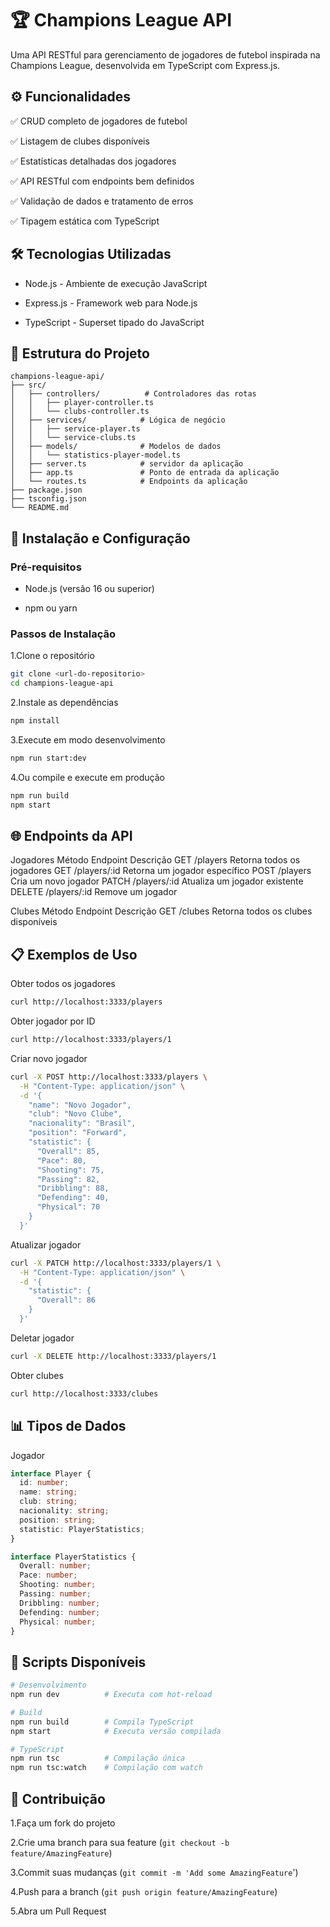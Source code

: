 # 🏆 Champions League API
Uma API RESTful para gerenciamento de jogadores de futebol inspirada na Champions League, desenvolvida em TypeScript com Express.js.


## ⚙️ Funcionalidades
✅ CRUD completo de jogadores de futebol

✅ Listagem de clubes disponíveis

✅ Estatísticas detalhadas dos jogadores

✅ API RESTful com endpoints bem definidos

✅ Validação de dados e tratamento de erros

✅ Tipagem estática com TypeScript

## 🛠 Tecnologias Utilizadas
- Node.js - Ambiente de execução JavaScript

- Express.js - Framework web para Node.js

- TypeScript - Superset tipado do JavaScript


## 📁 Estrutura do Projeto
``` text
champions-league-api/
├── src/
│   ├── controllers/          # Controladores das rotas
│   │   ├── player-controller.ts
│   │   └── clubs-controller.ts
│   ├── services/            # Lógica de negócio
│   │   ├── service-player.ts
│   │   └── service-clubs.ts
│   ├── models/              # Modelos de dados
│   │   └── statistics-player-model.ts
│   ├── server.ts            # servidor da aplicação
│   ├── app.ts               # Ponto de entrada da aplicação
│   └── routes.ts            # Endpoints da aplicação
├── package.json
├── tsconfig.json
└── README.md
```
## 🚀 Instalação e Configuração
### Pré-requisitos
- Node.js (versão 16 ou superior)

- npm ou yarn

### Passos de Instalação
1.Clone o repositório
```bash
git clone <url-do-repositorio>
cd champions-league-api
```
2.Instale as dependências
```bash
npm install
```
3.Execute em modo desenvolvimento
```bash
npm run start:dev
```
4.Ou compile e execute em produção
```bash
npm run build
npm start
```
## 🌐 Endpoints da API

Jogadores
Método	Endpoint	Descrição
GET	/players	Retorna todos os jogadores
GET	/players/:id	Retorna um jogador específico
POST	/players	Cria um novo jogador
PATCH	/players/:id	Atualiza um jogador existente
DELETE	/players/:id	Remove um jogador

Clubes
Método	Endpoint	Descrição
GET	   /clubes	  Retorna todos os clubes disponíveis
## 📋 Exemplos de Uso
Obter todos os jogadores
```bash
curl http://localhost:3333/players
```
Obter jogador por ID
```bash
curl http://localhost:3333/players/1
```
Criar novo jogador
```bash
curl -X POST http://localhost:3333/players \
  -H "Content-Type: application/json" \
  -d '{
    "name": "Novo Jogador",
    "club": "Novo Clube",
    "nacionality": "Brasil",
    "position": "Forward",
    "statistic": {
      "Overall": 85,
      "Pace": 80,
      "Shooting": 75,
      "Passing": 82,
      "Dribbling": 88,
      "Defending": 40,
      "Physical": 70
    }
  }'
```
Atualizar jogador
```bash
curl -X PATCH http://localhost:3333/players/1 \
  -H "Content-Type: application/json" \
  -d '{
    "statistic": {
      "Overall": 86
    }
  }'
```
Deletar jogador
```bash
curl -X DELETE http://localhost:3333/players/1
```
Obter clubes
```bash
curl http://localhost:3333/clubes
```
## 📊 Tipos de Dados
Jogador
```typescript
interface Player {
  id: number;
  name: string;
  club: string;
  nacionality: string;
  position: string;
  statistic: PlayerStatistics;
}

interface PlayerStatistics {
  Overall: number;
  Pace: number;
  Shooting: number;
  Passing: number;
  Dribbling: number;
  Defending: number;
  Physical: number;
}
```

## 📜 Scripts Disponíveis
```bash
# Desenvolvimento
npm run dev          # Executa com hot-reload

# Build
npm run build        # Compila TypeScript
npm start            # Executa versão compilada

# TypeScript
npm run tsc          # Compilação única
npm run tsc:watch    # Compilação com watch
```
## 🤝 Contribuição
1.Faça um fork do projeto

2.Crie uma branch para sua feature (``git checkout -b feature/AmazingFeature``)

3.Commit suas mudanças (``git commit -m 'Add some AmazingFeature``')

4.Push para a branch (``git push origin feature/AmazingFeature``)

5.Abra um Pull Request